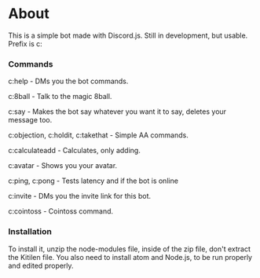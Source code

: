 # About
This is a simple bot made with Discord.js. Still in development, but usable. Prefix is c:
### Commands
c:help - DMs you the bot commands.

c:8ball - Talk to the magic 8ball.

c:say - Makes the bot say whatever you want it to say, deletes your message too.

c:objection, c:holdit, c:takethat - Simple AA commands.

c:calculateadd - Calculates, only adding.

c:avatar - Shows you your avatar.

c:ping, c:pong - Tests latency and if the bot is online

c:invite - DMs you the invite link for this bot.

c:cointoss - Cointoss command.
### Installation
To install it, unzip the node-modules file, inside of the zip file, don't extract the Kitilen file. You also need to install atom and Node.js, to be run properly and edited properly.
